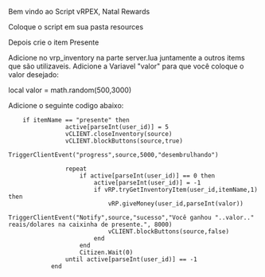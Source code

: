 Bem vindo ao Script vRPEX, Natal Rewards

Coloque o script em sua pasta resources

Depois crie o item Presente

Adicione no vrp_inventory na parte server.lua juntamente a outros items que são utilizaveis.
Adicione a Variavel "valor" para que você coloque o valor desejado:

local valor = math.random(500,3000)

Adicione o seguinte codigo abaixo:

        if itemName == "presente" then
					active[parseInt(user_id)] = 5
					vCLIENT.closeInventory(source)
					vCLIENT.blockButtons(source,true)
					TriggerClientEvent("progress",source,5000,"desembrulhando")

					repeat
						if active[parseInt(user_id)] == 0 then
							active[parseInt(user_id)] = -1
							if vRP.tryGetInventoryItem(user_id,itemName,1) then
								vRP.giveMoney(user_id,parseInt(valor))
								TriggerClientEvent("Notify",source,"sucesso","Você ganhou "..valor.." reais/dolares na caixinha de presente.", 8000)
								vCLIENT.blockButtons(source,false)
							end
						end
						Citizen.Wait(0)
					until active[parseInt(user_id)] == -1
				end
